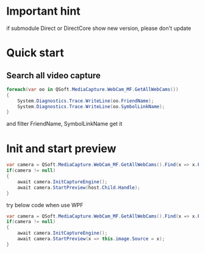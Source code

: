 # Important hint
if submodule Direct or DirectCore show new version, please don't update

# Quick start
## Search all video capture
```c#
foreach(var oo in QSoft.MediaCapture.WebCam_MF.GetAllWebCams())
{
    System.Diagnostics.Trace.WriteLine(oo.FriendName);
    System.Diagnostics.Trace.WriteLine(oo.SymbolLinkName);
}
```
and filter FriendName, SymbolLinkName get it

# Init and start preview
```c#
var camera = QSoft.MediaCapture.WebCam_MF.GetAllWebCams().Find(x => x.FriendName == "USB2.0 HD UVC WebCam");
if(camera != null)
{
    await camera.InitCaptureEngine();
    await camera.StartPreview(host.Child.Handle);
}
```
try below code when use WPF
```c#
var camera = QSoft.MediaCapture.WebCam_MF.GetAllWebCams().Find(x => x.FriendName == "USB2.0 HD UVC WebCam");
if(camera != null)
{
    await camera.InitCaptureEngine();
    await camera.StartPreview(x => this.image.Source = x);
}

```
